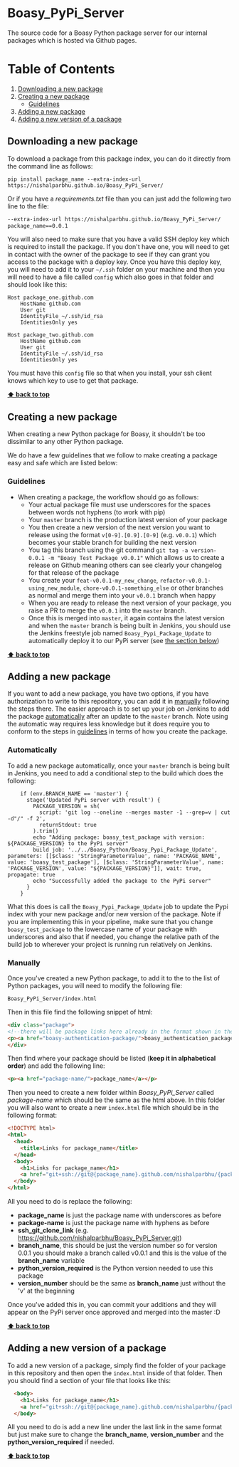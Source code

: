 # Boasy_PyPi_Server
The source code for a Boasy Python package server for our internal packages which is hosted via Github pages.

# Table of Contents
1. [Downloading a new package](#Downloading-a-new-package)
2. [Creating a new package](#Creating-a-new-package)
   - [Guidelines](#Guidelines)
3. [Adding a new package](#Adding-a-new-package)
4. [Adding a new version of a package](#Adding-a-new-version-of-a-package)

## Downloading a new package

To download a package from this package index, you can do it directly from the command line as follows:

```shell script
pip install package_name --extra-index-url https://nishalparbhu.github.io/Boasy_PyPi_Server/
```

Or if you have a _requirements.txt_ file than you can just add the following two line to the file:

```requirements.txt
--extra-index-url https://nishalparbhu.github.io/Boasy_PyPi_Server/
package_name==0.0.1
```

You will also need to make sure that you have a valid SSH deploy key which is required to install the package. If 
you don't have one, you will need to get in contact with the owner of the package to see if they can grant you access to
the package with a deploy key. Once you have this deploy key, you will need to add it to your `~/.ssh` folder on your 
machine and then you will need to have a file called `config` which also goes in that folder and should look like this:

```text
Host package_one.github.com
    HostName github.com
    User git
    IdentityFile ~/.ssh/id_rsa
    IdentitiesOnly yes

Host package_two.github.com
    HostName github.com
    User git
    IdentityFile ~/.ssh/id_rsa
    IdentitiesOnly yes
``` 

You must have this `config` file so that when you install, your ssh client knows which key to use to get that package. 

**[⬆ back to top](#table-of-contents)**

## Creating a new package

When creating a new Python package for Boasy, it shouldn't be too dissimilar to any other Python package.
 
We do have a few guidelines that we follow to make creating a package easy and safe which are listed below:

### Guidelines

- When creating a package, the workflow should go as follows:
   - Your actual package file must use underscores for the spaces between words not hyphens (to work with pip)
   - Your `master` branch is the production latest version of your package
   - You then create a new version of the next version you want to release using the format `v[0-9].[0.9].[0-9]` 
   (e.g. `v0.0.1`) which becomes your stable branch for building the next version
   - You tag this branch using the git command `git tag -a version-0.0.1 -m "Boasy Test Package v0.0.1"` which allows us to 
   create a release on Github meaning others can see clearly your changelog for that release of the package
   - You create your `feat-v0.0.1-my_new_change`, `refactor-v0.0.1-using_new_module`, `chore-v0.0.1-something_else` 
   or other branches as normal and merge them into your `v0.0.1` branch when happy
   - When you are ready to release the next version of your package, you raise a PR to merge the `v0.0.1` into the 
   `master` branch. 
   - Once this is merged into `master`, it again contains the latest version and when the `master` branch is being 
    built in Jenkins, you should use the Jenkins freestyle job named `Boasy_Pypi_Package_Update` to automatically 
    deploy it to our PyPi server (see [the section below](#Automatically))


**[⬆ back to top](#table-of-contents)**

## Adding a new package

If you want to add a new package, you have two options, if you have authorization to write to this repository, you can
add it in [manually](#Manually) following the steps there. The easier approach is to set up your job on Jenkins to add
the package [automatically](#Automatically) after an update to the `master` branch. Note using the automatic way 
requires less knowledge but it does require you to conform to the steps in [guidelines](#Guidelines) in terms of how 
you create the package.

### Automatically

To add a new package automatically, once your `master` branch is being built in Jenkins, you need to add a conditional
step to the build which does the following:

```text
    if (env.BRANCH_NAME == 'master') {
      stage('Updated PyPi server with result') {
        PACKAGE_VERSION = sh(
          script: 'git log --oneline --merges master -1 --grep=v | cut -d"/" -f 2',
          returnStdout: true
        ).trim()
        echo "Adding package: boasy_test_package with version: ${PACKAGE_VERSION} to the PyPi server"
        build job: '../../Boasy_Python/Boasy_Pypi_Package_Update', parameters: [[$class: 'StringParameterValue', name: 'PACKAGE_NAME', value: 'boasy_test_package'], [$class: 'StringParameterValue', name: 'PACKAGE_VERSION', value: "${PACKAGE_VERSION}"]], wait: true, propagate: true
        echo "Successfully added the package to the PyPi server"
      }
    }
```

What this does is call the `Boasy_Pypi_Package_Update` job to update the Pypi index with your new package and/or new 
version of the package. Note if you are implementing this in your pipeline, make sure that you change
 `boasy_test_package` to the lowercase name of your package with underscores and also that if needed, you change the 
 relative path of the build job to wherever your project is running run relatively on Jenkins.

### Manually

Once you've created a new Python package, to add it to the to the list of Python packages, you will need to modify the 
following file:

```shell script
Boasy_PyPi_Server/index.html
```

Then in this file find the following snippet of html:

```html
<div class="package">
<!--there will be package links here already in the format shown in the line below-->
<p><a href="boasy-authentication-package/">boasy_authentication_package</a></p>
</div>
```

Then find where your package should be listed (**keep it in alphabetical order**) and add the following line:

```html
<p><a href="package-name/">package_name</a></p>
```

Then you need to create a new folder within _Boasy_PyPi_Server_ called _package-name_ which should be the same as the
html above. In this folder you will also want to create a new `index.html` file which should be in the following format:


```html
<!DOCTYPE html>
<html>
  <head>
    <title>Links for package_name</title>
  </head>
  <body>
    <h1>Links for package_name</h1>
    <a href="git+ssh://git@{package_name}.github.com/nishalparbhu/{package_name}@{branch_name}#egg={package_name}-{version_number}" data-requires-python="&gt;={python_version_required}">{package_name}-{version_number}</a><br/>
  </body>
</html>
```

All you need to do is replace the following:
- **package_name** is just the package name with underscores as before
- **package-name** is just the package name with hyphens as before
- **ssh_git_clone_link** (e.g. https://github.com/nishalparbhu/Boasy_PyPi_Server.git)
- **branch_name**, this should be just the version number so for version 0.0.1 you should make a branch called v0.0.1
and this is the value of the **branch_name** variable
- **python_version_required** is the Python version needed to use this package
- **version_number** should be the same as **branch_name** just without the 'v' at the beginning

Once you've added this in, you can commit your additions and they will appear on the PyPi server once approved and
merged into the master :D

**[⬆ back to top](#table-of-contents)**

## Adding a new version of a package

To add a new version of a package, simply find the folder of your package in this repository and then open the 
`index.html` inside of that folder. Then you should find a section of your file that looks like this:

```html
  <body>
    <h1>Links for package_name</h1>
    <a href="git+ssh://git@{package_name}.github.com/nishalparbhu/{package_name}@{branch_name}#egg={package_name}-{version_number}" data-requires-python="&gt;={python_version_required}">{package_name}-{version_number}</a><br/>
  </body>
```

All you need to do is add a new line under the last link in the same format but just make sure to change the 
**branch_name**, **version_number** and the **python_version_required** if needed.

**[⬆ back to top](#table-of-contents)**
